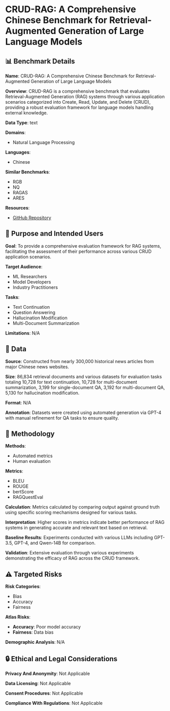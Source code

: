 # CRUD-RAG: A Comprehensive Chinese Benchmark for Retrieval-Augmented Generation of Large Language Models

## 📊 Benchmark Details

**Name**: CRUD-RAG: A Comprehensive Chinese Benchmark for Retrieval-Augmented Generation of Large Language Models

**Overview**: CRUD-RAG is a comprehensive benchmark that evaluates Retrieval-Augmented Generation (RAG) systems through various application scenarios categorized into Create, Read, Update, and Delete (CRUD), providing a robust evaluation framework for language models handling external knowledge.

**Data Type**: text

**Domains**:
- Natural Language Processing

**Languages**:
- Chinese

**Similar Benchmarks**:
- RGB
- NQ
- RAGAS
- ARES

**Resources**:
- [GitHub Repository](https://github.com/IAAR-Shanghai/CRUD_RAG)

## 🎯 Purpose and Intended Users

**Goal**: To provide a comprehensive evaluation framework for RAG systems, facilitating the assessment of their performance across various CRUD application scenarios.

**Target Audience**:
- ML Researchers
- Model Developers
- Industry Practitioners

**Tasks**:
- Text Continuation
- Question Answering
- Hallucination Modification
- Multi-Document Summarization

**Limitations**: N/A

## 💾 Data

**Source**: Constructed from nearly 300,000 historical news articles from major Chinese news websites.

**Size**: 86,834 retrieval documents and various datasets for evaluation tasks totaling 10,728 for text continuation, 10,728 for multi-document summarization, 3,199 for single-document QA, 3,192 for multi-document QA, 5,130 for hallucination modification.

**Format**: N/A

**Annotation**: Datasets were created using automated generation via GPT-4 with manual refinement for QA tasks to ensure quality.

## 🔬 Methodology

**Methods**:
- Automated metrics
- Human evaluation

**Metrics**:
- BLEU
- ROUGE
- bertScore
- RAGQuestEval

**Calculation**: Metrics calculated by comparing output against ground truth using specific scoring mechanisms designed for various tasks.

**Interpretation**: Higher scores in metrics indicate better performance of RAG systems in generating accurate and relevant text based on retrieval.

**Baseline Results**: Experiments conducted with various LLMs including GPT-3.5, GPT-4, and Qwen-14B for comparison.

**Validation**: Extensive evaluation through various experiments demonstrating the efficacy of RAG across the CRUD framework.

## ⚠️ Targeted Risks

**Risk Categories**:
- Bias
- Accuracy
- Fairness

**Atlas Risks**:
- **Accuracy**: Poor model accuracy
- **Fairness**: Data bias

**Demographic Analysis**: N/A

## 🔒 Ethical and Legal Considerations

**Privacy And Anonymity**: Not Applicable

**Data Licensing**: Not Applicable

**Consent Procedures**: Not Applicable

**Compliance With Regulations**: Not Applicable
